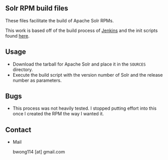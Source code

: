 ## Solr RPM build files

These files facilitate the build of Apache Solr RPMs.

This work is based off of the build process of
[Jenkins](https://github.com/jenkinsci/jenkins) and the init scripts found
[here](https://github.com/jbusby/solr-initd).

## Usage

* Download the tarball for Apache Solr and place it in the `SOURCES` directory. 
* Execute the build script with the version number of Solr and the release number as parameters.

## Bugs

* This process was not heavily tested. I stopped putting effort into this once
  I created the RPM the way I wanted it.

## Contact

* Mail

  bwong114 [at] gmail.com
